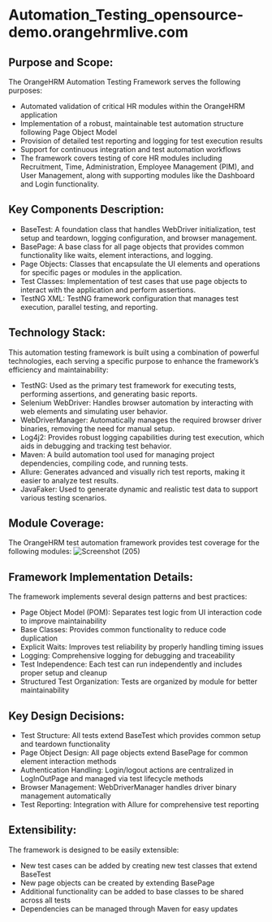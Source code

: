 # Automation_Testing_opensource-demo.orangehrmlive.com
## Purpose and Scope:
The OrangeHRM Automation Testing Framework serves the following purposes:

- Automated validation of critical HR modules within the OrangeHRM application
- Implementation of a robust, maintainable test automation structure following Page Object Model
- Provision of detailed test reporting and logging for test execution results
- Support for continuous integration and test automation workflows
- The framework covers testing of core HR modules including Recruitment, Time, Administration, Employee Management (PIM), and User Management, along with supporting modules like the Dashboard and Login functionality.

## Key Components Description:
- BaseTest: A foundation class that handles WebDriver initialization, test setup and teardown, logging configuration, and browser management.
- BasePage: A base class for all page objects that provides common functionality like waits, element interactions, and logging.
- Page Objects: Classes that encapsulate the UI elements and operations for specific pages or modules in the application.
- Test Classes: Implementation of test cases that use page objects to interact with the application and perform assertions.
- TestNG XML: TestNG framework configuration that manages test execution, parallel testing, and reporting.

## Technology Stack:
This automation testing framework is built using a combination of powerful technologies, each serving a specific purpose to enhance the framework’s efficiency and maintainability:

- TestNG: Used as the primary test framework for executing tests, performing assertions, and generating basic reports.
- Selenium WebDriver: Handles browser automation by interacting with web elements and simulating user behavior.
- WebDriverManager: Automatically manages the required browser driver binaries, removing the need for manual setup.
- Log4j2: Provides robust logging capabilities during test execution, which aids in debugging and tracking test behavior.
- Maven: A build automation tool used for managing project dependencies, compiling code, and running tests.
- Allure: Generates advanced and visually rich test reports, making it easier to analyze test results.
- JavaFaker: Used to generate dynamic and realistic test data to support various testing scenarios.

## Module Coverage:
The OrangeHRM test automation framework provides test coverage for the following modules:
![Screenshot (205)](https://github.com/user-attachments/assets/675e680e-b5e8-4545-ad89-55dc213a8609)

## Framework Implementation Details:
The framework implements several design patterns and best practices:

- Page Object Model (POM): Separates test logic from UI interaction code to improve maintainability
- Base Classes: Provides common functionality to reduce code duplication
- Explicit Waits: Improves test reliability by properly handling timing issues
- Logging: Comprehensive logging for debugging and traceability
- Test Independence: Each test can run independently and includes proper setup and cleanup
- Structured Test Organization: Tests are organized by module for better maintainability

## Key Design Decisions:
- Test Structure: All tests extend BaseTest which provides common setup and teardown functionality
- Page Object Design: All page objects extend BasePage for common element interaction methods
- Authentication Handling: Login/logout actions are centralized in LogInOutPage and managed via test lifecycle methods
- Browser Management: WebDriverManager handles driver binary management automatically
- Test Reporting: Integration with Allure for comprehensive test reporting

## Extensibility:
The framework is designed to be easily extensible:

- New test cases can be added by creating new test classes that extend BaseTest
- New page objects can be created by extending BasePage
- Additional functionality can be added to base classes to be shared across all tests
- Dependencies can be managed through Maven for easy updates
